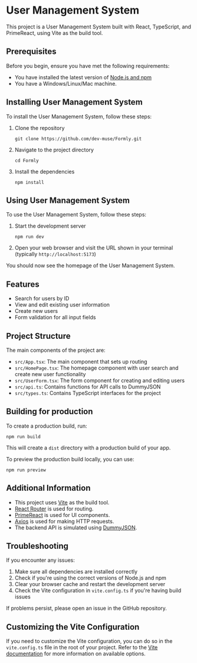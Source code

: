 # User Management System

This project is a User Management System built with React, TypeScript, and PrimeReact, using Vite as the build tool.

## Prerequisites

Before you begin, ensure you have met the following requirements:

- You have installed the latest version of [Node.js and npm](https://nodejs.org/en/download/)
- You have a Windows/Linux/Mac machine.

## Installing User Management System

To install the User Management System, follow these steps:

1. Clone the repository
   ```
   git clone https://github.com/dev-muse/Formly.git
   ```
2. Navigate to the project directory
   ```
   cd Formly
   ```
3. Install the dependencies
   ```
   npm install
   ```

## Using User Management System

To use the User Management System, follow these steps:

1. Start the development server
   ```
   npm run dev
   ```
2. Open your web browser and visit the URL shown in your terminal (typically `http://localhost:5173`)

You should now see the homepage of the User Management System.

## Features

- Search for users by ID
- View and edit existing user information
- Create new users
- Form validation for all input fields

## Project Structure

The main components of the project are:

- `src/App.tsx`: The main component that sets up routing
- `src/HomePage.tsx`: The homepage component with user search and create new user functionality
- `src/UserForm.tsx`: The form component for creating and editing users
- `src/api.ts`: Contains functions for API calls to DummyJSON
- `src/types.ts`: Contains TypeScript interfaces for the project

## Building for production

To create a production build, run:

```
npm run build
```

This will create a `dist` directory with a production build of your app.

To preview the production build locally, you can use:

```
npm run preview
```

## Additional Information

- This project uses [Vite](https://vitejs.dev/) as the build tool.
- [React Router](https://reactrouter.com/) is used for routing.
- [PrimeReact](https://www.primefaces.org/primereact/) is used for UI components.
- [Axios](https://axios-http.com/) is used for making HTTP requests.
- The backend API is simulated using [DummyJSON](https://dummyjson.com/).

## Troubleshooting

If you encounter any issues:

1. Make sure all dependencies are installed correctly
2. Check if you're using the correct versions of Node.js and npm
3. Clear your browser cache and restart the development server
4. Check the Vite configuration in `vite.config.ts` if you're having build issues

If problems persist, please open an issue in the GitHub repository.

## Customizing the Vite Configuration

If you need to customize the Vite configuration, you can do so in the `vite.config.ts` file in the root of your project. Refer to the [Vite documentation](https://vitejs.dev/config/) for more information on available options.
